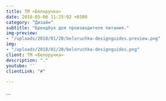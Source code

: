 ```yaml
---
title: TM «Белоручка»
date: 2018-05-06 11:25:02 +0300
category: "Дизайн"
subtitle: "Брендбук для производителя питания."
img-preview:
- "/uploads/2018/01/20/beloruchka-designguides.preview.png"
img:
- "/uploads/2018/01/20/beloruchka-designguides.png"
client: TM «Белоручка»
description: "."
youtube: ''
clientLink: "#"

---
```

…